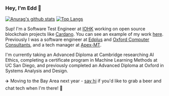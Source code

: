 ### Hey, I'm Edd 👋

[![Anurag's github stats](https://github-readme-stats.vercel.app/api?username=issoupadrink&theme=gradient&hide=contribs)](https://github.com/anuraghazra/github-readme-stats)
[![Top Langs](https://github-readme-stats.vercel.app/api/top-langs/?username=issoupadrink&layout=compact)](https://github.com/anuraghazra/github-readme-stats)

Sup! I'm a Software Test Engineer at [IOHK](https://iohk.io) working on open source blockchain projects like [Cardano](https://cardano.org/). You can see an example of my work [here](https://github.com/issoupadrink/cardano-rest-tests). Previously I was a software engineer at [Edplus](https://www.edtopia.io/) and [Oxford Computer Consultants](https://www.oxfordcc.co.uk/custom-software/), and a tech manager at [Apex-MT](https://apex-mt.com/).

I'm currently taking an Advanced Diploma at Cambridge researching AI Ethics, completing a certificate program in Machine Learning Methods at UC San Diego, and previously completed an Advanced Diploma at Oxford in Systems Analysis and Design. 

:airplane: Moving to the Bay Area next year - [say hi](mailto:ohmyedd+github@gmail.com?subject=[Beer%20&%20Tech%20Chat!]) if you'd like to grab a beer and chat tech when I'm there! :beers:
